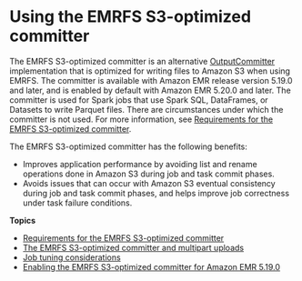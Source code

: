 # Using the EMRFS S3\-optimized committer<a name="emr-spark-s3-optimized-committer"></a>

The EMRFS S3\-optimized committer is an alternative [OutputCommitter](https://hadoop.apache.org/docs/current/api/org/apache/hadoop/mapreduce/OutputCommitter.html) implementation that is optimized for writing files to Amazon S3 when using EMRFS\. The committer is available with Amazon EMR release version 5\.19\.0 and later, and is enabled by default with Amazon EMR 5\.20\.0 and later\. The committer is used for Spark jobs that use Spark SQL, DataFrames, or Datasets to write Parquet files\. There are circumstances under which the committer is not used\. For more information, see [Requirements for the EMRFS S3\-optimized committer](emr-spark-committer-reqs.md)\.

The EMRFS S3\-optimized committer has the following benefits:
+ Improves application performance by avoiding list and rename operations done in Amazon S3 during job and task commit phases\. 
+ Avoids issues that can occur with Amazon S3 eventual consistency during job and task commit phases, and helps improve job correctness under task failure conditions\.

**Topics**
+ [Requirements for the EMRFS S3\-optimized committer](emr-spark-committer-reqs.md)
+ [The EMRFS S3\-optimized committer and multipart uploads](emr-spark-committer-multipart.md)
+ [Job tuning considerations](emr-spark-committer-tuning.md)
+ [Enabling the EMRFS S3\-optimized committer for Amazon EMR 5\.19\.0](emr-spark-committer-enable.md)
